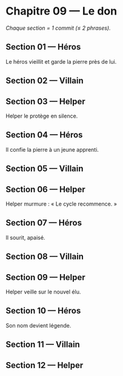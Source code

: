 # Chapitre 09 — Le don

_Chaque section = 1 commit (≤ 2 phrases)._

## Section 01 — Héros
Le héros vieillit et garde la pierre près de lui.

## Section 02 — Villain
<!-- Écrivez ici (≤ 2 phrases). -->

## Section 03 — Helper
Helper le protège en silence.

## Section 04 — Héros
Il confie la pierre à un jeune apprenti.

## Section 05 — Villain
<!-- Écrivez ici (≤ 2 phrases). -->

## Section 06 — Helper
Helper murmure : « Le cycle recommence. »

## Section 07 — Héros
Il sourit, apaisé.

## Section 08 — Villain
<!-- Écrivez ici (≤ 2 phrases). -->

## Section 09 — Helper
Helper veille sur le nouvel élu.

## Section 10 — Héros
Son nom devient légende.

## Section 11 — Villain
<!-- Écrivez ici (≤ 2 phrases). -->

## Section 12 — Helper
<!-- Écrivez ici (≤ 2 phrases). -->
